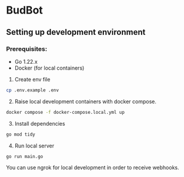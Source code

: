 # BudBot

## Setting up development environment

### Prerequisites:

- Go 1.22.x
- Docker (for local containers)

1. Create env file

```bash
cp .env.example .env
```

2. Raise local development containers with docker compose.

```bash
docker compose -f docker-compose.local.yml up
```

3. Install dependencies

```bash
go mod tidy
```

4. Run local server

```bash
go run main.go
```

You can use ngrok for local development in order to receive webhooks.
